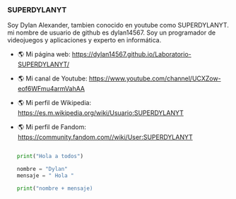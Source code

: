 ### SUPERDYLANYT

<div class="g-ytsubscribe" data-channelid="UCXZow-eof6WFmu4armVahAA" data-layout="full" data-count="default"></div>

Soy Dylan Alexander, tambien conocido en youtube como SUPERDYLANYT. mi nombre de usuario de github es dylan14567. Soy un programador de videojuegos y aplicaciones y experto en informática.

- 🌎 Mi página web: <a href="https://dylan14567.github.io/Laboratorio-SUPERDYLANYT/">https://dylan14567.github.io/Laboratorio-SUPERDYLANYT/</a>

- 🌎 Mi canal de Youtube: <a href="https://www.youtube.com/channel/UCXZow-eof6WFmu4armVahAA">https://www.youtube.com/channel/UCXZow-eof6WFmu4armVahAA</a>

- 🌎 Mi perfil de Wikipedia: <a href="https://es.wikipedia.org/wiki/Usuario:SUPERDYLANYT">https://es.m.wikipedia.org/wiki/Usuario:SUPERDYLANYT</a>

- 🌎 Mi perfil de Fandom: <a href="https://community.fandom.com//wiki/User:SUPERDYLANYT"> https://community.fandom.com//wiki/User:SUPERDYLANYT</a>

```python

   print("Hola a todos")

   nombre = "Dylan"
   mensaje = " Hola "

   print("nombre + mensaje)

```
